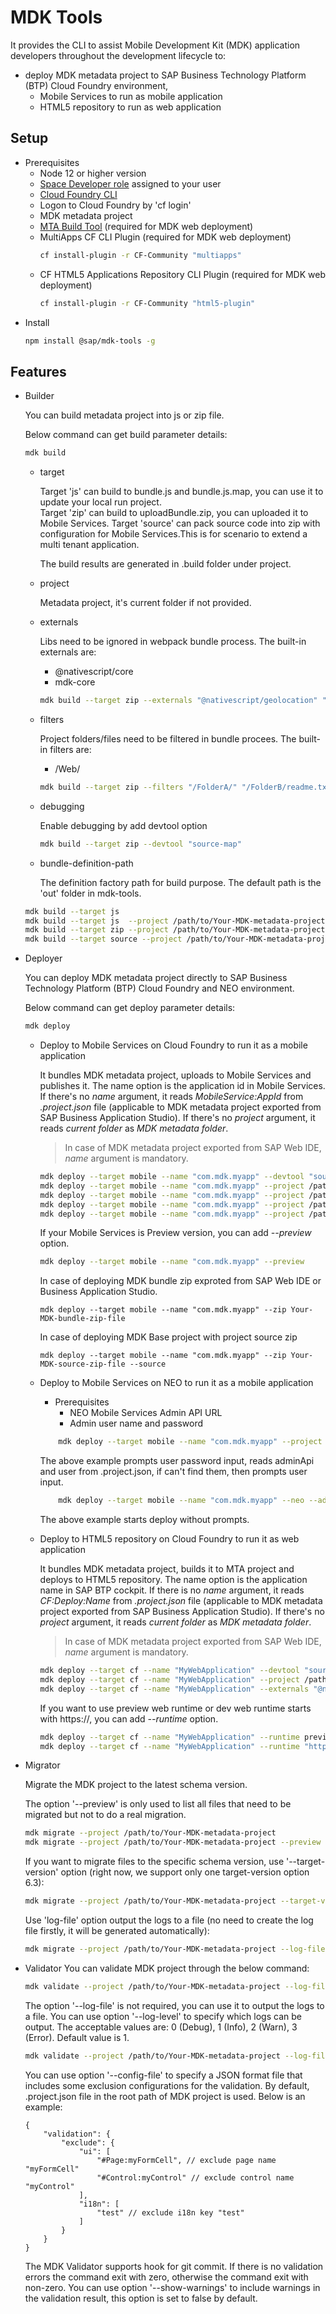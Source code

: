 # MDK Tools
It provides the CLI to assist Mobile Development Kit (MDK) application developers throughout the development lifecycle to:
- deploy MDK metadata project to SAP Business Technology Platform (BTP) Cloud Foundry environment,
    - Mobile Services to run as mobile application
    - HTML5 repository to run as web application

## Setup

- Prerequisites
    - Node 12 or higher version
    - [Space Developer role]( https://help.sap.com/viewer/65de2977205c403bbc107264b8eccf4b/Cloud/en-US/09076385086b4da3bd1808d5ef572862.html) assigned to your user
    - [Cloud Foundry CLI](https://docs.cloudfoundry.org/cf-cli/install-go-cli.html)
    - Logon to Cloud Foundry by 'cf login'
    - MDK metadata project
    - [MTA Build Tool](https://sap.github.io/cloud-mta-build-tool/) (required for MDK web deployment)
    - MultiApps CF CLI Plugin (required for MDK web deployment)
        ```bash
        cf install-plugin -r CF-Community "multiapps"
        ```
    - CF HTML5 Applications Repository CLI Plugin (required for MDK web deployment)
        ```bash
        cf install-plugin -r CF-Community "html5-plugin"
        ```
- Install
    ```bash
    npm install @sap/mdk-tools -g
    ```
## Features

- Builder

    You can build metadata project into js or zip file. 
    
    Below command can get build parameter details:
    
    ```bash
    mdk build
    ```

    - target

        Target 'js' can build to bundle.js and bundle.js.map, you can use it to update your local run project.   
        Target 'zip' can build to uploadBundle.zip, you can uploaded it to Mobile Services.
        Target 'source' can pack source code into zip with configuration for Mobile Services.This is for scenario to extend a multi tenant application.
        
        The build results are generated in .build folder under project.
    - project

        Metadata project, it's current folder if not provided.

    - externals

        Libs need to be ignored in webpack bundle process. The built-in externals are:
        - @nativescript/core
        - mdk-core

        ```bash
        mdk build --target zip --externals "@nativescript/geolocation" "external2"
        ```

    - filters

        Project folders/files need to be filtered in bundle procees. The built-in filters are:
        - /Web/

        ```bash
        mdk build --target zip --filters "/FolderA/" "/FolderB/readme.txt"
        ```

    - debugging

        Enable debugging by add devtool option

        ```bash
        mdk build --target zip --devtool "source-map"
        ```
    - bundle-definition-path

        The definition factory path for build purpose. The default path is the 'out' folder in mdk-tools.

    ```bash
    mdk build --target js
    mdk build --target js  --project /path/to/Your-MDK-metadata-project 
    mdk build --target zip --project /path/to/Your-MDK-metadata-project
    mdk build --target source --project /path/to/Your-MDK-metadata-project
    ```
    

- Deployer

    You can deploy MDK metadata project directly to SAP Business Technology Platform (BTP) Cloud Foundry and NEO environment.

    Below command can get deploy parameter details:
    
    ```bash
    mdk deploy
    ```

    - Deploy to Mobile Services on Cloud Foundry to run it as a mobile application

        It bundles MDK metadata project, uploads to Mobile Services and publishes it.
        The name option is the application id in Mobile Services. If there's no *name* argument, it reads *MobileService:AppId* from *\.project.json* file (applicable to MDK metadata project exported from SAP Business Application Studio). If there's no *project* argument, it reads *current folder* as *MDK metadata folder*.

        >In case of MDK metadata project exported from SAP Web IDE, *name* argument is mandatory.

        ```bash
        mdk deploy --target mobile --name "com.mdk.myapp" --devtool "source-map"
        mdk deploy --target mobile --name "com.mdk.myapp" --project /path/to/Your-MDK-metadata-project
        mdk deploy --target mobile --name "com.mdk.myapp" --project /path/to/Your-MDK-metadata-project --externals "@nativescript/geolocation" "external2"
        mdk deploy --target mobile --name "com.mdk.myapp" --project /path/to/Your-MDK-metadata-project --showqr
        mdk deploy --target mobile --name "com.mdk.myapp" --project /path/to/Your-MDK-metadata-project
        ```

        If your Mobile Services is Preview version, you can add *--preview* option.
        ```bash
        mdk deploy --target mobile --name "com.mdk.myapp" --preview
        ```
        In case of deploying MDK bundle zip exproted from SAP Web IDE or Business Application Studio.
        ```
        mdk deploy --target mobile --name "com.mdk.myapp" --zip Your-MDK-bundle-zip-file
        ```

        In case of deploying MDK Base project with project source zip
        ```
        mdk deploy --target mobile --name "com.mdk.myapp" --zip Your-MDK-source-zip-file --source
        ```

    - Deploy to Mobile Services on NEO to run it as a mobile application    
        - Prerequisites
            - NEO Mobile Services Admin API URL
            - Admin user name and password
        ```bash
            mdk deploy --target mobile --name "com.mdk.myapp" --project /path/to/Your-MDK-metadata-project --neo 
        ```
        The above example prompts user password input, reads adminApi and user from .project.json, if can't find them, then prompts user input. 

        ```bash
            mdk deploy --target mobile --name "com.mdk.myapp" --neo --adminApi YourAdminAPI --user YourUserName --pwd YourPassword
        ```
        The above example starts deploy without prompts.

    - Deploy to HTML5 repository on Cloud Foundry to run it as web application

        It bundles MDK metadata project, builds it to MTA project and deploys to HTML5 repository.
        The name option is the application name in SAP BTP cockpit. If there is no *name* argument, it reads *CF:Deploy:Name* from *\.project.json* file (applicable to MDK metadata project exported from SAP Business Application Studio). If there's no *project* argument, it reads *current folder* as *MDK metadata folder*.

        >In case of MDK metadata project exported from SAP Web IDE, *name* argument is mandatory.

        ```bash
        mdk deploy --target cf --name "MyWebApplication" --devtool "source-map"
        mdk deploy --target cf --name "MyWebApplication" --project /path/to/Your-MDK-metadata-project 
        mdk deploy --target cf --name "MyWebApplication" --externals "@nativescript/geolocation" "external2"
        ```
        
        If you want to use preview web runtime or dev web runtime starts with https://, you can add *--runtime* option.
        ```bash
        mdk deploy --target cf --name "MyWebApplication" --runtime preview
        mdk deploy --target cf --name "MyWebApplication" --runtime "https://RuntimeUrl"
        ```
- Migrator

    Migrate the MDK project to the latest schema version.

    The option '--preview' is only used to list all files that need to be migrated but not to do a real migration.
    ```bash
    mdk migrate --project /path/to/Your-MDK-metadata-project 
    mdk migrate --project /path/to/Your-MDK-metadata-project --preview
    ```

    If you want to migrate files to the specific schema version, use '--target-version' option (right now, we support only one target-version option 6.3):
    ```bash
    mdk migrate --project /path/to/Your-MDK-metadata-project --target-version 6.3
    ```
    Use 'log-file' option output the logs to a file (no need to create the log file firstly, it will be generated automatically):
    ```bash
    mdk migrate --project /path/to/Your-MDK-metadata-project --log-file /path/to/log-file.txt
    ```
- Validator
You can validate MDK project through the below command:
    ```bash
    mdk validate --project /path/to/Your-MDK-metadata-project --log-file /path/to/log-file.txt
    ```
    The option '--log-file' is not required, you can use it to output the logs to a file.
    You can use option '--log-level' to specify which logs can be output. The acceptable values are: 0 (Debug), 1 (Info), 2 (Warn), 3 (Error). Default value is 1.
    ```bash
    mdk validate --project /path/to/Your-MDK-metadata-project --log-file /path/to/log-file.txt --log-level 3
    ```
    You can use option '--config-file' to specify a JSON format file that includes some exclusion configurations for the validation. By default, .project.json file in the root path of MDK project is used. Below is an example:
    ```
    {
        "validation": {
            "exclude": {
                "ui": [
                    "#Page:myFormCell", // exclude page name "myFormCell"
                    "#Control:myControl" // exclude control name "myControl"
                ],
                "i18n": [
                    "test" // exclude i18n key "test"
                ]
            }
        }
    }
    ```
    The MDK Validator supports hook for git commit. If there is no validation errors the command exit with zero, otherwise the command exit with non-zero. You can use option '--show-warnings' to include warnings in the validation result, this option is set to false by default.
